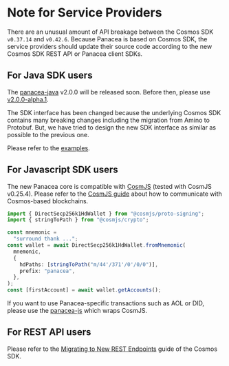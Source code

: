 # Note for Service Providers

There are an unusual amount of API breakage between the Cosmos SDK `v0.37.14` and `v0.42.6`.
Because Panacea is based on Cosmos SDK, the service providers should update their source code
according to the new Cosmos SDK REST API or Panacea client SDKs.


## For Java SDK users

The [panacea-java](https://github.com/medibloc/panacea-java) v2.0.0 will be released soon.
Before then, please use [v2.0.0-alpha.1](https://github.com/medibloc/panacea-java/releases/tag/v2.0.0-alpha.1).

The SDK interface has been changed because the underlying Cosmos SDK contains many breaking changes including the migration from Amino to Protobuf.
But, we have tried to design the new SDK interface as similar as possible to the previous one.

Please refer to the [examples](https://github.com/medibloc/panacea-java#feature).


## For Javascript SDK users

The new Panacea core is compatible with [CosmJS](https://github.com/cosmos/cosmjs) (tested with CosmJS v0.25.4).
Please refer to the [CosmJS guide](https://gist.github.com/webmaster128/8444d42a7eceeda2544c8a59fbd7e1d9) about how to communicate with Cosmos-based blockchains.
```ts
import { DirectSecp256k1HdWallet } from "@cosmjs/proto-signing";
import { stringToPath } from "@cosmjs/crypto";

const mnemonic =
  "surround thank ...";
const wallet = await DirectSecp256k1HdWallet.fromMnemonic(
  mnemonic,
  {
    hdPaths: [stringToPath("m/44'/371'/0'/0/0")],
    prefix: "panacea",
  },
);
const [firstAccount] = await wallet.getAccounts();
```

If you want to use Panacea-specific transactions such as AOL or DID, please use the [panacea-js](https://github.com/medibloc/panacea-js) which wraps CosmJS.


## For REST API users

Please refer to the [Migrating to New REST Endpoints](https://docs.cosmos.network/v0.42/migrations/rest.html#migrating-to-new-rest-endpoints) guide of the Cosmos SDK.